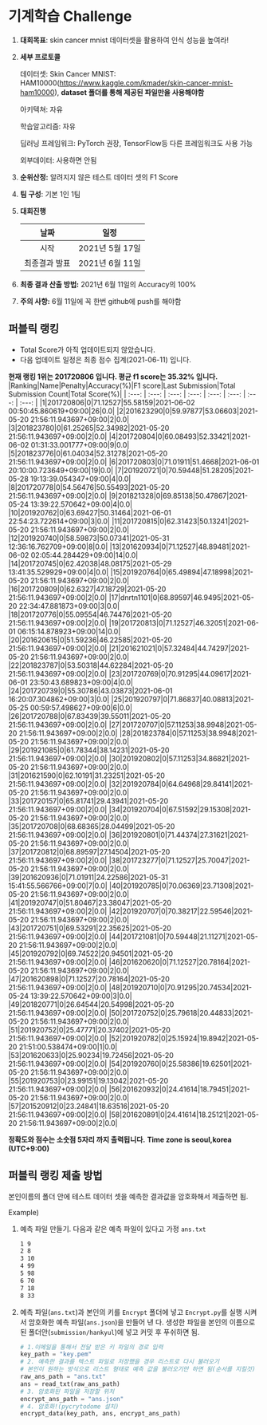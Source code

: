 # **기계학습 Challenge**
1. **대회목표**: skin cancer mnist 데이터셋을 활용하여 인식 성능을 높여라!

2. **세부 프로토콜**

   데이터셋: Skin Cancer MNIST: HAM10000(https://www.kaggle.com/kmader/skin-cancer-mnist-ham10000), 
           **dataset 폴더를 통해 제공된 파일만을 사용해야함**

   아키텍쳐: 자유

   학습알고리즘: 자유

   딥러닝 프레임워크: PyTorch 권장, TensorFlow등 다른 프레임워크도 사용 가능

   외부데이터: 사용하면 안됨

3. **순위산정:** 알려지지 않은 테스트 데이터 셋의 F1 Score

4. **팀 구성**: 기본 1인 1팀

5. **대회진행**

   |     날짜      |      일정       |
   | :-----------: | :-------------: |
   |     시작      | 2021년 5월 17일 |
   | 최종결과 발표 | 2021년 6월 11일  |

6. **최종 결과 산출 방법:** 2021년 6월 11일의 Accuracy의 100%

7. **주의 사항:** 6월 11일에 꼭 한번 github에 push를 해야함


## 퍼블릭 랭킹

  
- Total Score가 아직 업데이트되지 않았습니다. 
 - 다음 업데이트 일정은 최종 점수 집계(2021-06-11) 입니다.
  
**현재 랭킹 1위는 201720806 입니다. 평균 f1 score는 35.32% 입니다.**
|Ranking|Name|Penalty|Accuracy(%)|F1 score|Last Submission|Total Submission Count|Total Score(%)|
| :---: | :---: | :---: | :---: | :---: | :---: | :---: | :---: |
|1|201720806|0|71.12527|55.58159|2021-06-02 00:50:45.860619+09:00|26|0.0|
|2|201623290|0|59.97877|53.06603|2021-05-20 21:56:11.943697+09:00|2|0.0|
|3|201823780|0|61.25265|52.34982|2021-05-20 21:56:11.943697+09:00|2|0.0|
|4|201720804|0|60.08493|52.33421|2021-06-02 01:31:33.001777+09:00|9|0.0|
|5|201823776|0|61.04034|52.31278|2021-05-20 21:56:11.943697+09:00|2|0.0|
|6|201720803|0|71.01911|51.4668|2021-06-01 20:10:00.723649+09:00|19|0.0|
|7|201920721|0|70.59448|51.28205|2021-05-28 19:13:39.054347+09:00|4|0.0|
|8|201720778|0|54.56476|50.55493|2021-05-20 21:56:11.943697+09:00|2|0.0|
|9|201821328|0|69.85138|50.47867|2021-05-24 13:39:22.570642+09:00|4|0.0|
|10|201920762|0|63.69427|50.31464|2021-06-01 22:54:23.722614+09:00|3|0.0|
|11|201720815|0|62.31423|50.13241|2021-05-20 21:56:11.943697+09:00|2|0.0|
|12|201920740|0|58.59873|50.07341|2021-05-31 12:36:16.762709+09:00|8|0.0|
|13|201620934|0|71.12527|48.89481|2021-06-02 02:05:44.284429+09:00|14|0.0|
|14|201720745|0|62.42038|48.08175|2021-05-29 13:41:35.529929+09:00|4|0.0|
|15|201920764|0|65.49894|47.18998|2021-05-20 21:56:11.943697+09:00|2|0.0|
|16|201720809|0|62.6327|47.18729|2021-05-20 21:56:11.943697+09:00|2|0.0|
|17|dnrtn1101|0|68.89597|46.9495|2021-05-20 22:34:47.881873+09:00|3|0.0|
|18|201720776|0|55.09554|46.74476|2021-05-20 21:56:11.943697+09:00|2|0.0|
|19|201720813|0|71.12527|46.32051|2021-06-01 06:15:14.878923+09:00|14|0.0|
|20|201620615|0|51.59236|46.22585|2021-05-20 21:56:11.943697+09:00|2|0.0|
|21|201621021|0|57.32484|44.74297|2021-05-20 21:56:11.943697+09:00|2|0.0|
|22|201823787|0|53.50318|44.62284|2021-05-20 21:56:11.943697+09:00|2|0.0|
|23|201720769|0|70.91295|44.09617|2021-06-01 23:50:43.689823+09:00|4|0.0|
|24|201720739|0|55.30786|43.03873|2021-06-01 16:20:07.304862+09:00|3|0.0|
|25|201920797|0|71.86837|40.08813|2021-05-25 00:59:57.498627+09:00|6|0.0|
|26|201720788|0|67.83439|39.55011|2021-05-20 21:56:11.943697+09:00|2|0.0|
|27|201720707|0|57.11253|38.9948|2021-05-20 21:56:11.943697+09:00|2|0.0|
|28|201823784|0|57.11253|38.9948|2021-05-20 21:56:11.943697+09:00|2|0.0|
|29|201921085|0|61.78344|38.14231|2021-05-20 21:56:11.943697+09:00|2|0.0|
|30|201920802|0|57.11253|34.86821|2021-05-20 21:56:11.943697+09:00|2|0.0|
|31|201621590|0|62.10191|31.23251|2021-05-20 21:56:11.943697+09:00|2|0.0|
|32|201920784|0|64.64968|29.84141|2021-05-20 21:56:11.943697+09:00|2|0.0|
|33|201720157|0|65.81741|29.43941|2021-05-20 21:56:11.943697+09:00|2|0.0|
|34|201920704|0|67.51592|29.15308|2021-05-20 21:56:11.943697+09:00|2|0.0|
|35|201720708|0|68.68365|28.04499|2021-05-20 21:56:11.943697+09:00|2|0.0|
|36|201920801|0|71.44374|27.31621|2021-05-20 21:56:11.943697+09:00|2|0.0|
|37|201720812|0|68.89597|27.14504|2021-05-20 21:56:11.943697+09:00|2|0.0|
|38|201723277|0|71.12527|25.70047|2021-05-20 21:56:11.943697+09:00|2|0.0|
|39|201620936|0|71.01911|24.22586|2021-05-31 15:41:55.566766+09:00|7|0.0|
|40|201920785|0|70.06369|23.71308|2021-05-20 21:56:11.943697+09:00|2|0.0|
|41|201920747|0|51.80467|23.38047|2021-05-20 21:56:11.943697+09:00|2|0.0|
|42|201920707|0|70.38217|22.59546|2021-05-20 21:56:11.943697+09:00|2|0.0|
|43|201720751|0|69.53291|22.35625|2021-05-20 21:56:11.943697+09:00|2|0.0|
|44|201721081|0|70.59448|21.11271|2021-05-20 21:56:11.943697+09:00|2|0.0|
|45|201920792|0|69.74522|20.94501|2021-05-20 21:56:11.943697+09:00|2|0.0|
|46|201620620|0|71.12527|20.78164|2021-05-20 21:56:11.943697+09:00|2|0.0|
|47|201620898|0|71.12527|20.78164|2021-05-20 21:56:11.943697+09:00|2|0.0|
|48|201920710|0|70.91295|20.74534|2021-05-24 13:39:22.570642+09:00|3|0.0|
|49|201820771|0|26.64544|20.54998|2021-05-20 21:56:11.943697+09:00|2|0.0|
|50|201720752|0|25.79618|20.44833|2021-05-20 21:56:11.943697+09:00|2|0.0|
|51|201920752|0|25.47771|20.37402|2021-05-20 21:56:11.943697+09:00|2|0.0|
|52|201920782|0|25.15924|19.8942|2021-05-20 21:51:00.538474+09:00|1|0.0|
|53|201620633|0|25.90234|19.72456|2021-05-20 21:56:11.943697+09:00|2|0.0|
|54|201920760|0|25.58386|19.62501|2021-05-20 21:56:11.943697+09:00|2|0.0|
|55|201920753|0|23.99151|19.13042|2021-05-20 21:56:11.943697+09:00|2|0.0|
|56|201620932|0|24.41614|18.79451|2021-05-20 21:56:11.943697+09:00|2|0.0|
|57|201520912|0|23.24841|18.63516|2021-05-20 21:56:11.943697+09:00|2|0.0|
|58|201620891|0|24.41614|18.25121|2021-05-20 21:56:11.943697+09:00|2|0.0|


**정확도와 점수는 소숫점 5자리 까지 출력됩니다.**
**Time zone is seoul,korea (UTC+9:00)**
## 퍼블릭 랭킹 제출 방법

본인이름의 폴더 안에 테스트 데이터 셋을 예측한 결과값을 암호화해서 제출하면 됨.

Example) 

1. 예측 파일 만들기. 다음과 같은 예측 파일이 있다고 가정 `ans.txt`

   ```tex
   1 9
   2 8
   3 10
   4 99
   5 98
   6 70
   7 18
   8 33
   ```

2. 예측 파일(`ans.txt`)과 본인의 키를 `Encrypt` 폴더에 넣고 `Encrypt.py`를 실행 시켜서 암호화한 예측 파일(`ans.json`)을 만들어 낸 다. 생성한 파일을 본인의 이름으로 된 폴더안(`submission/hankyul`)에 넣고 커밋 후 푸쉬하면 됨.

   ```python
   # 1.이메일을 통해서 전달 받은 키 파일의 경로 입력
   key_path = "key.pem"
   # 2. 예측한 결과를 텍스트 파일로 저장했을 경우 리스트로 다시 불러오기
   # 본인이 원하는 방식으로 리스트 형태로 예측 값을 불러오기만 하면 됨(순서를 지킬것)
   raw_ans_path = "ans.txt"
   ans = read_txt(raw_ans_path)
   # 3. 암호화된 파일을 저장할 위치
   encrypt_ans_path = "ans.json"
   # 4. 암호화!(pycrytodome 설치)
   encrypt_data(key_path, ans, encrypt_ans_path)
   ```




